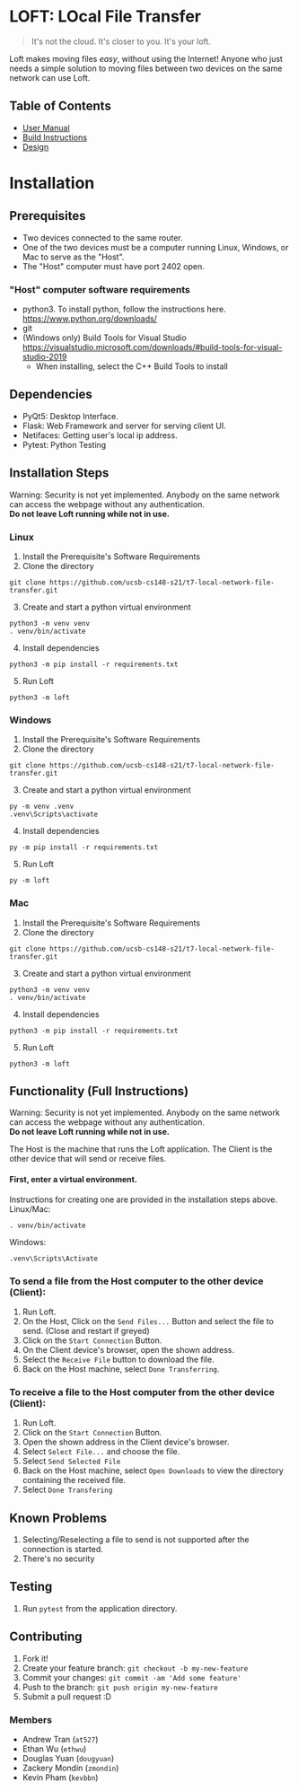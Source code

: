 # LOFT: LOcal File Transfer #
> It's not the cloud. It's closer to you. It's your loft.

Loft makes moving files _easy_, without using the Internet! Anyone who just needs a simple solution to moving files between two devices on the same network can use Loft.

## Table of Contents ##
- [User Manual](docs/MANUAL.md)
- [Build Instructions](docs/BUILD.md)
- [Design](docs/DOCS.md)

# Installation #

## Prerequisites ##
- Two devices connected to the same router.
- One of the two devices must be a computer running Linux, Windows, or Mac to serve as the "Host".
- The "Host" computer must have port 2402 open.
### "Host" computer software requirements
- python3. To install python, follow the instructions here. https://www.python.org/downloads/
- git
- (Windows only) Build Tools for Visual Studio https://visualstudio.microsoft.com/downloads/#build-tools-for-visual-studio-2019
  - When installing, select the C++ Build Tools to install

## Dependencies ##
- PyQt5: Desktop Interface.
- Flask: Web Framework and server for serving client UI.
- Netifaces: Getting user's local ip address.
- Pytest: Python Testing

## Installation Steps ##
Warning: Security is not yet implemented. Anybody on the same network can access the webpage without any authentication. \
**Do not leave Loft running while not in use.**

### Linux ###
1. Install the Prerequisite's Software Requirements
2. Clone the directory
```
git clone https://github.com/ucsb-cs148-s21/t7-local-network-file-transfer.git
```
3. Create and start a python virtual environment
```
python3 -m venv venv
. venv/bin/activate
```
4. Install dependencies
```
python3 -m pip install -r requirements.txt
```

5. Run Loft
```
python3 -m loft
```


### Windows ###
1. Install the Prerequisite's Software Requirements
2. Clone the directory
```
git clone https://github.com/ucsb-cs148-s21/t7-local-network-file-transfer.git
```

3. Create and start a python virtual environment
```
py -m venv .venv
.venv\Scripts\activate
```

4. Install dependencies
```
py -m pip install -r requirements.txt
```

5. Run Loft
```
py -m loft
```


### Mac ###
1. Install the Prerequisite's Software Requirements
2. Clone the directory
```
git clone https://github.com/ucsb-cs148-s21/t7-local-network-file-transfer.git
```
3. Create and start a python virtual environment
```
python3 -m venv venv
. venv/bin/activate
```
4. Install dependencies
```
python3 -m pip install -r requirements.txt
```

5. Run Loft
```
python3 -m loft
```

## Functionality (Full Instructions) ##
Warning: Security is not yet implemented. Anybody on the same network can access the webpage without any authentication. \
**Do not leave Loft running while not in use.**

The Host is the machine that runs the Loft application. The Client is the other device that will send or receive files.

#### First, enter a virtual environment.
Instructions for creating one are provided in the installation steps above.\
Linux/Mac:
```
. venv/bin/activate
```
Windows:
```
.venv\Scripts\Activate
```

### To send a file from the Host computer to the other device (Client): ###
1. Run Loft.
2. On the Host, Click on the `Send Files...` Button and select the file to send. (Close and restart if greyed)
3. Click on the `Start Connection` Button.
4. On the Client device's browser, open the shown address.
5. Select the `Receive File` button to download the file.
6. Back on the Host machine, select `Done Transferring`.

### To receive a file to the Host computer from the other device (Client): ###
1. Run Loft.
3. Click on the `Start Connection` Button.
4. Open the shown address in the Client device's browser.
5. Select `Select File...` and choose the file.
6. Select `Send Selected File`
7. Back on the Host machine, select `Open Downloads` to view the directory containing the received file.
8. Select `Done Transfering`

## Known Problems ##
1. Selecting/Reselecting a file to send is not supported after the connection is started.
2. There's no security

## Testing ##
1. Run `pytest` from the application directory.

## Contributing ##

1. Fork it!
2. Create your feature branch: `git checkout -b my-new-feature`
4. Commit your changes: `git commit -am 'Add some feature'`
5. Push to the branch: `git push origin my-new-feature`
6. Submit a pull request :D


### Members ###
- Andrew Tran (`at527`)
- Ethan Wu (`ethwu`)
- Douglas Yuan (`dougyuan`)
- Zackery Mondin (`zmondin`)
- Kevin Pham (`kevbbn`)
